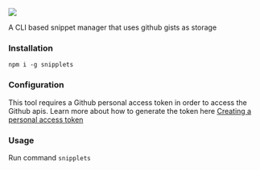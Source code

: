 ![](./screenshot.gif)

A CLI based snippet manager that uses github gists as storage

### Installation

`npm i -g snipplets`

### Configuration

This tool requires a Github personal access token in order to access the Github apis. Learn more about how to generate
the token here [Creating a personal access token](https://docs.github.com/en/free-pro-team@latest/github/authenticating-to-github/creating-a-personal-access-token)

### Usage

Run command `snipplets`
